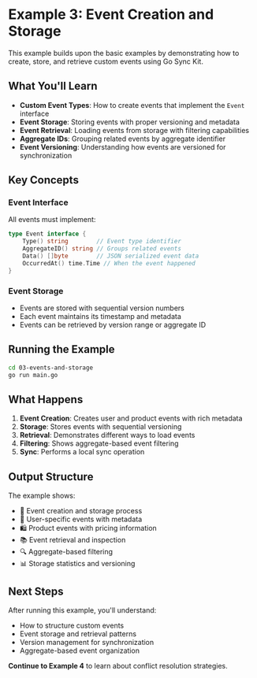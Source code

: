# Example 3: Event Creation and Storage

This example builds upon the basic examples by demonstrating how to create, store, and retrieve custom events using Go Sync Kit.

## What You'll Learn

- **Custom Event Types**: How to create events that implement the `Event` interface
- **Event Storage**: Storing events with proper versioning and metadata
- **Event Retrieval**: Loading events from storage with filtering capabilities
- **Aggregate IDs**: Grouping related events by aggregate identifier
- **Event Versioning**: Understanding how events are versioned for synchronization

## Key Concepts

### Event Interface
All events must implement:
```go
type Event interface {
    Type() string        // Event type identifier
    AggregateID() string // Groups related events
    Data() []byte        // JSON serialized event data
    OccurredAt() time.Time // When the event happened
}
```

### Event Storage
- Events are stored with sequential version numbers
- Each event maintains its timestamp and metadata
- Events can be retrieved by version range or aggregate ID

## Running the Example

```bash
cd 03-events-and-storage
go run main.go
```

## What Happens

1. **Event Creation**: Creates user and product events with rich metadata
2. **Storage**: Stores events with sequential versioning
3. **Retrieval**: Demonstrates different ways to load events
4. **Filtering**: Shows aggregate-based event filtering
5. **Sync**: Performs a local sync operation

## Output Structure

The example shows:
- 📝 Event creation and storage process
- 👤 User-specific events with metadata
- 🛍️ Product events with pricing information
- 📚 Event retrieval and inspection
- 🔍 Aggregate-based filtering
- 📊 Storage statistics and versioning

## Next Steps

After running this example, you'll understand:
- How to structure custom events
- Event storage and retrieval patterns
- Version management for synchronization
- Aggregate-based event organization

**Continue to Example 4** to learn about conflict resolution strategies.
